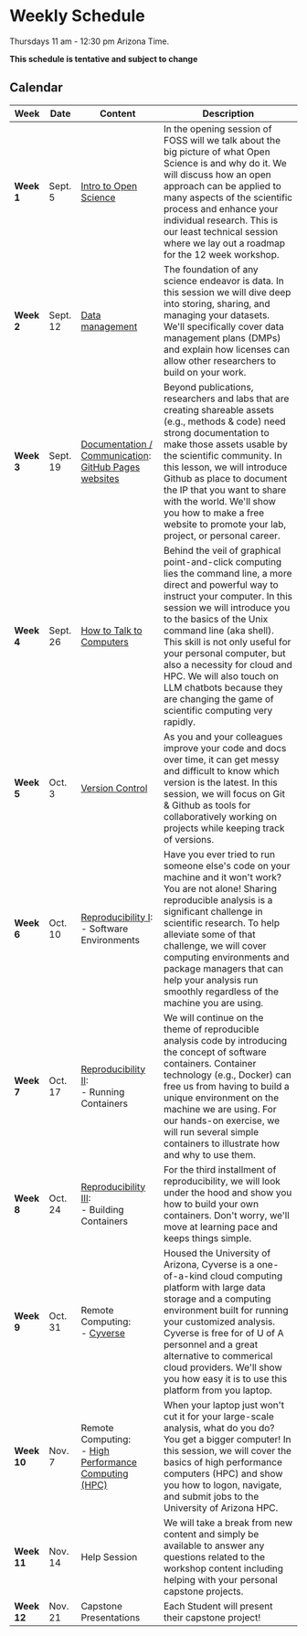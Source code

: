 # Weekly Schedule

Thursdays 11 am - 12:30 pm Arizona Time.
    
**This schedule is tentative and subject to change**

## Calendar

| Week | Date | Content | Description |
|---|---|---|---|
| **Week 1** | Sept. 5 |  [Intro to Open Science](01_intro_open_sci.md) | In the opening session of FOSS will we talk about the big picture of what Open Science is and why do it. We will discuss how an open approach can be applied to many aspects of the scientific process and enhance your individual research. This is our least technical session where we lay out a roadmap for the 12 week workshop.  |
| **Week 2** | Sept. 12 | [Data management](03_managing_data.md) | The foundation of any science endeavor is data. In this session we will dive deep into storing, sharing, and managing your datasets. We'll specifically cover data management plans (DMPs) and explain how licenses can allow other researchers to build on your work. |
| **Week 3** | Sept. 19 | [Documentation / Communication](04_documentation_communication.md): <br>  [GitHub Pages websites](documentation/githubpages.md)  | Beyond publications, researchers and labs that are creating shareable assets (e.g., methods & code) need strong documentation to make those assets usable by the scientific community. In this lesson, we will introduce Github as place to document the IP that you want to share with the world. We'll show you how to make a free website to promote your lab, project, or personal career.    |
| **Week 4** | Sept. 26| [How to Talk to Computers](talk_to_computer.md) | Behind the veil of graphical point-and-click computing lies the command line, a more direct and powerful way to instruct your computer. In this session we will introduce you to the basics of the Unix command line (aka shell). This skill is not only useful for your personal computer, but also a necessity for cloud and HPC. We will also touch on LLM chatbots because they are changing the game of scientific computing very rapidly.    | 
| **Week 5** | Oct. 3 | [Version Control](05_version_control.md)  | As you and your colleagues improve your code and docs over time, it can get messy and difficult to know which version is the latest. In this session, we will focus on Git & Github as tools for collaboratively working on projects while keeping track of versions.  | 
| **Week 6** | Oct. 10 | [Reproducibility I](06_reproducibility_i.md): <br> - Software Environments  | Have you ever tried to run someone else's code on your machine and it won't work? You are not alone! Sharing reproducible analysis is a significant challenge in scientific research. To help alleviate some of that challenge, we will cover computing environments and package managers that can help your analysis run smoothly regardless of the machine you are using.   | 
| **Week 7** | Oct. 17 | [Reproducibility II](07_reproducibility_II.md): <br> - Running Containers | We will continue on the theme of reproducible analysis code by introducing the concept of software containers. Container technology (e.g., Docker) can free us from having to build a unique environment on the machine we are using. For our hands-on exercise, we will run several simple containers to illustrate how and why to use them. | 
| **Week 8** | Oct. 24 | [Reproducibility III](08_reproducibility_III.md): <br> - Building Containers | For the third installment of reproducibility, we will look under the hood and show you how to build your own containers. Don't worry,  we'll move at learning pace and keeps things simple.  |
| **Week 9** | Oct. 31 | Remote Computing: <br> - [Cyverse](remote_computing_cyverse.md) | Housed the University of Arizona, Cyverse is a one-of-a-kind cloud computing platform with large data storage and a computing environment built for running your customized analysis. Cyverse is free for of U of A personnel and a great alternative to commerical cloud providers. We'll show you how easy it is to use this platform from you laptop.  |
| **Week 10**| Nov. 7  | Remote Computing: <br> - [High Performance Computing (HPC)](09_reproducibility_IV.md) | When your laptop just won't cut it for your large-scale analysis, what do you do? You get a bigger computer! In this session, we will cover the basics of high performance computers (HPC) and show you how to logon, navigate, and submit jobs to the University of Arizona HPC. |
| **Week 11**| Nov. 14 | Help Session | We will take a break from new content and simply be available to answer any questions related to the workshop content including helping with your personal capstone projects.  |
| **Week 12**| Nov. 21 | Capstone Presentations | Each Student will present their capstone project!|
